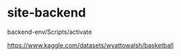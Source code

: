 # site-backend

backend-env/Scripts/activate

https://www.kaggle.com/datasets/wyattowalsh/basketball
